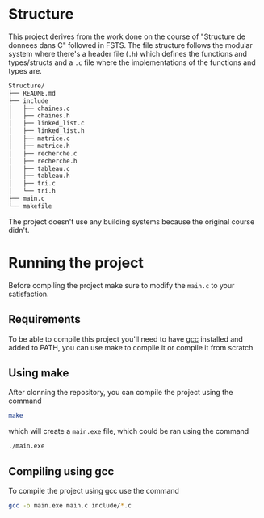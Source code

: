 # Structure
This project derives from the work done on the course of "Structure de donnees dans C" followed in FSTS. The file structure follows the modular system where there's a header file (`.h`) which defines the functions and types/structs and a `.c` file where the implementations of the functions and types are.
```bash
Structure/
├── README.md
├── include
│   ├── chaines.c
│   ├── chaines.h
│   ├── linked_list.c
│   ├── linked_list.h
│   ├── matrice.c
│   ├── matrice.h
│   ├── recherche.c
│   ├── recherche.h
│   ├── tableau.c
│   ├── tableau.h
│   ├── tri.c
│   └── tri.h
├── main.c
└── makefile
```
The project doesn't use any building systems because the original course didn't.

# Running the project
Before compiling the project make sure to modify the `main.c` to your satisfaction.
## Requirements
To be able to compile this project you'll need to have [gcc](https://code.visualstudio.com/docs/cpp/config-mingw) installed and added to PATH, you can use make to compile it or compile it from scratch

## Using make
After clonning the repository, you can compile the project using the command
```bash
make
```
which will create a `main.exe` file, which could be ran using the command
```bash
./main.exe
```

## Compiling using gcc
To compile the project using gcc use the command
```bash
gcc -o main.exe main.c include/*.c
```